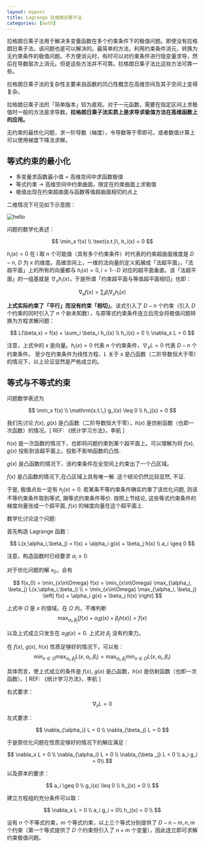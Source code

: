 ```yaml
---
layout: mypost
title: Lagrange 拉格朗日乘子法
categories: [math]
---
```


拉格朗日乘子法用于解决多变量函数在多个约束条件下的极值问题。即使没有拉格朗日乘子法，该问题也是可以解决的。最简单的方法，利用约束条件消元，转换为无约束条件的极值问题。不方便消元时，有时可以对约束条件进行隐变量求导，然后在导数层次上消元。但是这些方法并不可靠。拉格朗日乘子法比这些方法可靠一些。

拉格朗日乘子法的复杂性主要来自函数的凹凸性概念在高维空间及其子空间上变得复杂。

拉格朗日乘子法的「简单版本」较为直观。对于一元函数，需要在指定区间上求极值时一般的方法是求导数。**拉格朗日乘子法实质上是求导求极值方法在高维函数上的应用。**

无约束的最优化问题，求一阶导数（梯度），令导数等于零即可。或者数值计算上可以使用梯度下降法求解。

## 等式约束的最小化

- 多变量求函数最小值 $=$ 高维空间中求函数极值
- 等式约束 $\rightarrow$ 高维空间中约束曲面，限定在约束曲面上求极值
- 极值出现在约束超曲面与函数等值超曲面相切的点上

二维情况下可见如下示意图：

![hello](https://upload.wikimedia.org/wikipedia/commons/thumb/f/fa/Lagrange_multiplier.png/300px-Lagrange_multiplier.png)

问题的数学化表述：

$$ 
\min_x f(x) \\
\text{s.t.}\, h_i(x) = 0
$$

$h_i(x)=0$ 在 $i$ 取 $n$ 个可能值（具有多个约束条件）时代表的约束超曲面维度是 $D-n$, $D$ 为 $x$ 的维度。高维空间上，一维的法向量的定义拓展成「法超平面」，「法超平面」上的所有的向量都与 $h_i(x) = 0, i=1\cdots D$ 对应的超平面垂直。该「法超平面」的一组基就是 $\nabla_x h_i(x)$，于是所谓「约束超平面与等值超平面相切」也即：

$$ 
\nabla_x f(x) = \sum_i \beta_i \nabla_x h_i(x)
$$

**上式实际约束了「平行」而没有约束「相切」**。该式引入了 $D - n$ 个约束（引入 $D$ 个约束的同时引入了 $n$ 个新未知数），与原等式约束条件连立后完全将极值问题转换为方程求解问题：

$$ 
L(\beta,x) = f(x) + \sum_i \beta_i h_i(x) \\
h_i(x) = 0 \\
\nabla_x L = 0
 $$

注意，上式中的 $x$ 是向量。$h_i(x) = 0$ 代表 $n$ 个约束条件，$\nabla_x L = 0$ 代表 $D-n$  个约束条件。
至少在约束条件为线性方程、$L$ 关于 $x$ 是凸函数（二阶导数恒大于零）的情况下，以上论证显然是严格成立的。

## 等式与不等式约束

问题数学表述为

$$ 
\min_x f(x) \\
\mathrm{s.t.\,} g_i(x) \leq 0 \\
h_j(x) = 0
$$

我们先讨论 $f(x)$, $g(x)$ 是凸函数（二阶导数恒大于零），$h(x)$ 是仿射函数（也即一次函数）的情况。[ REF: 《统计学习方法》，李航 ]

$h(x)$ 是一次函数的情况下，也即将问题约束到某个超平面上。可以理解为将 $f(x)$, $g(x)$ 投影到该超平面上。投影不影响函数的凸性.

$g(x)$ 是凸函数的情况下，该约束条件在全空间上约束出了一个凸区域。

$f(x)$ 是凸函数的情况下,在凸区域上具有唯一解. 这个结论仍然比较显然, 不证.

于是, 极值点处一定有 $h_j(x)=0$. 若某条不等约束条件确实约束了该优化问题, 则该不等约束条件取到等式, 跟等式约束条件等价. 按照上节结论, 这些等式约束条件的梯度向量张成一个超平面, $f(x)$ 的梯度向量在这个超平面上.

数学化讨论这个问题:

首先构造 Lagrange 函数：

$$ 
L(x,\alpha_i,\beta_j) = f(x) + \alpha_i g(x) + \beta_j h(x) \\
a_i \geq 0
$$

注意，构造函数时已经要求 $\alpha_i \geq 0$.

对于优化问题的解 $x_0$，会有 

$$ 
f(x_0) = \min_{x\in\Omega} f(x) 
= \min_{x\in\Omega} \max_{\alpha_i, \beta_j} L(x,\alpha_i,\beta_i) \\
= \min_{x\in\Omega} \max_{\alpha_i, \beta_j} \left[ f(x) + \alpha_i g(x) + \beta_j h(x) \right]
$$

上式中 $\Omega$ 是 $x$ 的值域。在 $\Omega$ 内，不难判断 
$$ 
\max_{\alpha_i, \beta_j} \left[ f(x) + \alpha_i g(x) + \beta_j h(x) \right] = f(x)
$$

以及上式成立只发生在 $a_i g(x) = 0$. 上式对 $\beta_j$ 没有约束力。

在 $f(x)$, $g(x)$, $h(x)$ 性质足够好的情况下，可以有：
$$ 
\min_{x\in\Omega} \max_{\alpha_i, \beta_j} L(x,\alpha_i,\beta_i) = \max_{\alpha_i, \beta_j} \min_{x\in\Omega} L(x,\alpha_i,\beta_i)
$$

具体而言，使上式成立的条件是 $f(x)$, $g(x)$ 是凸函数，$h(x)$ 是仿射函数（也即一次函数）。[ REF: 《统计学习方法》，李航 ]

右式要求：

$$ 
\nabla_x L = 0
$$

左式要求：

$$ 
\nabla_{\alpha_i} L = 0 \\
\nabla_{\beta_j} L = 0
$$

于是原优化问题在性质足够好的情况下的解应满足：

$$ 
\nabla_x L = 0 \\
\nabla_{\alpha_i} L = 0 \\
\nabla_{\beta _j} L = 0 \\
a_i g_i = 0\\
$$

以及原本的要求：

$$ 
a_i \geq 0 \\
g_i(x) \leq 0 \\
h_j(x) = 0 \\
$$

建立方程组的充分条件可以取：

$$ 
\nabla_x L = 0 \\
a_i g_i = 0\\
h_j(x) = 0 \\
 $$

设有 $n$ 个不等式约束，$m$ 个等式约束，以上三个等式分别提供了 $D - n - m, n, m$ 个约束（第一个等式提供了 $D$ 个约束但引入了 $n + m$ 个变量），因此连立即可求解约束极值问题。